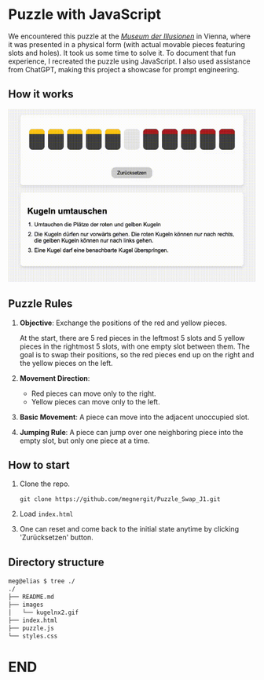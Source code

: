 # Puzzle with JavaScript

We encountered this puzzle at the [*Museum der
Illusionen*](https://museumderillusionen.at/) in Vienna, where it was
presented in a physical form (with actual movable pieces featuring
slots and holes). It took us some time to solve it. To document that
fun experience, I recreated the puzzle using JavaScript. I also used
assistance from ChatGPT, making this project a showcase for prompt
engineering.

## How it works

![How it works](./images/kugelnx2.gif)

## Puzzle Rules

1. **Objective**: Exchange the positions of the red and yellow pieces.

   At the start, there are 5 red pieces in the leftmost 5 slots and 5
   yellow pieces in the rightmost 5 slots, with one empty slot between
   them. The goal is to swap their positions, so the red pieces end up
   on the right and the yellow pieces on the left.

2. **Movement Direction**:  
   - Red pieces can move only to the right.  
   - Yellow pieces can move only to the left.

3. **Basic Movement**: A piece can move into the adjacent unoccupied slot.

4. **Jumping Rule**: A piece can jump over one neighboring piece into
   the empty slot, but only one piece at a time.

## How to start

1. Clone the repo.
   ```
   git clone https://github.com/megnergit/Puzzle_Swap_J1.git
   ```

2. Load ```index.html```

3. One can reset and come back to the initial state anytime by clicking
   'Zurücksetzen' button.


## Directory structure

```
meg@elias $ tree ./
./
├── README.md
├── images
│   └── kugelnx2.gif
├── index.html
├── puzzle.js
└── styles.css

```


<!-- ------------------------------  -->

# END

<!-- ####################  -->
